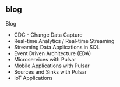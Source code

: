 ## blog

Blog


* CDC - Change Data Capture
* Real-time Analytics / Real-time Streaming
* Streaming Data Applications in SQL
* Event Driven Architecture (EDA)
* Microservices with Pulsar
* Mobile Applications with Pulsar
* Sources and Sinks with Pulsar
* IoT Applications
